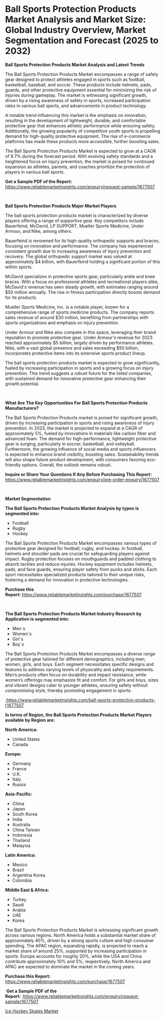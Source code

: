 <p><h1>Ball Sports Protection Products Market Analysis and Market Size: Global Industry Overview, Market Segmentation and Forecast (2025 to 2032)</h1></p><p><strong>Ball Sports Protection Products Market Analysis and Latest Trends</strong></p>
<p><p>The Ball Sports Protection Products Market encompasses a range of safety gear designed to protect athletes engaged in sports such as football, basketball, baseball, and soccer. These products include helmets, pads, guards, and other protective equipment essential for minimizing the risk of injuries during gameplay. The market is witnessing significant growth, driven by a rising awareness of safety in sports, increased participation rates in various ball sports, and advancements in product technology.</p><p>A notable trend influencing this market is the emphasis on innovation, resulting in the development of lightweight, durable, and comfortable protective gear that enhances athletic performance while ensuring safety. Additionally, the growing popularity of competitive youth sports is propelling demand for high-quality protective equipment. The rise of e-commerce platforms has made these products more accessible, further boosting sales.</p><p>The Ball Sports Protection Products Market is expected to grow at a CAGR of 9.7% during the forecast period. With evolving safety standards and a heightened focus on injury prevention, the market is poised for continued expansion as athletes, parents, and coaches prioritize the protection of players in various ball sports.</p></p>
<p><strong>Get a Sample PDF of the Report:&nbsp;</strong> <a href="https://www.reliablemarketinsights.com/enquiry/request-sample/1677507?utm_campaign=2179&utm_medium=2&utm_source=Github&utm_content=ia&utm_term=25032025&utm_id=ball-sports-protection-products">https://www.reliablemarketinsights.com/enquiry/request-sample/1677507</a></p>
<p>&nbsp;</p>
<p><strong>Ball Sports Protection Products Major Market Players</strong></p>
<p><p>The ball sports protection products market is characterized by diverse players offering a range of supportive gear. Key competitors include Bauerfeind, McDavid, LP SUPPORT, Mueller Sports Medicine, Under Armour, and Nike, among others. </p><p>Bauerfeind is renowned for its high-quality orthopedic supports and braces, focusing on innovation and performance. The company has experienced consistent growth due to increasing awareness of injury prevention and recovery. The global orthopedic support market was valued at approximately $4 billion, with Bauerfeind holding a significant portion of this within sports.</p><p>McDavid specializes in protective sports gear, particularly ankle and knee braces. With a focus on professional athletes and recreational players alike, McDavid's revenue has seen steady growth, with estimates ranging around $50 million annually. The rise in fitness participation directly boosts demand for its products.</p><p>Mueller Sports Medicine, Inc. is a notable player, known for a comprehensive range of sports medicine products. The company reports sales revenue of around $30 million, benefiting from partnerships with sports organizations and emphasis on injury prevention.</p><p>Under Armour and Nike also compete in this space, leveraging their brand reputation to promote protective gear. Under Armour's revenue for 2023 reached approximately $5 billion, largely driven by performance athletes. Nike, with a vast global presence and sales exceeding $50 billion, incorporates protective items into its extensive sports product lineup.</p><p>The ball sports protection products market is expected to grow significantly, fueled by increasing participation in sports and a growing focus on injury prevention. This trend suggests a robust future for the listed companies, with sustained demand for innovative protective gear enhancing their growth potential.</p></p>
<p>&nbsp;</p>
<p><strong>What Are The Key Opportunities For Ball Sports Protection Products Manufacturers?</strong></p>
<p><p>The Ball Sports Protection Products market is poised for significant growth, driven by increasing participation in sports and rising awareness of injury prevention. In 2023, the market is projected to expand at a CAGR of approximately 5%, fueled by innovations in materials like carbon fiber and advanced foam. The demand for high-performance, lightweight protective gear is surging, particularly in soccer, basketball, and volleyball. Furthermore, the growing influence of social media and sports influencers is expected to enhance brand visibility, boosting sales. Sustainability trends will also shape future product development, with consumers favoring eco-friendly options. Overall, the outlook remains robust.</p></p>
<p><strong>Inquire or Share Your Questions If Any Before Purchasing This Report:</strong> <a href="https://www.reliablemarketinsights.com/enquiry/pre-order-enquiry/1677507?utm_campaign=2179&utm_medium=2&utm_source=Github&utm_content=ia&utm_term=25032025&utm_id=ball-sports-protection-products">https://www.reliablemarketinsights.com/enquiry/pre-order-enquiry/1677507</a></p>
<p>&nbsp;</p>
<p><strong>Market Segmentation</strong></p>
<p><strong>The Ball Sports Protection Products Market Analysis by types is segmented into:</strong></p>
<p><ul><li>Football</li><li>Rugby</li><li>Hockey</li></ul></p>
<p><p>The Ball Sports Protection Products Market encompasses various types of protective gear designed for football, rugby, and hockey. In football, helmets and shoulder pads are crucial for safeguarding players against impact. Rugby protection focuses on mouthguards and padded clothing to absorb tackles and reduce injuries. Hockey equipment includes helmets, pads, and face guards, ensuring player safety from pucks and sticks. Each sport necessitates specialized products tailored to their unique risks, fostering a demand for innovation in protective technologies.</p></p>
<p><strong>Purchase this Report:&nbsp;</strong><a href="https://www.reliablemarketinsights.com/purchase/1677507?utm_campaign=2179&utm_medium=2&utm_source=Github&utm_content=ia&utm_term=25032025&utm_id=ball-sports-protection-products">https://www.reliablemarketinsights.com/purchase/1677507</a></p>
<p>&nbsp;</p>
<p><strong>The Ball Sports Protection Products Market Industry Research by Application is segmented into:</strong></p>
<p><ul><li>Men`s</li><li>Women`s</li><li>Girl`s</li><li>Boy`s</li></ul></p>
<p><p>The Ball Sports Protection Products Market encompasses a diverse range of protective gear tailored for different demographics, including men, women, girls, and boys. Each segment necessitates specific designs and features to address varying levels of physicality and safety requirements. Men’s products often focus on durability and impact resistance, while women’s offerings may emphasize fit and comfort. For girls and boys, sizes and vibrant designs cater to younger athletes, ensuring safety without compromising style, thereby promoting engagement in sports.</p></p>
<p><a href="https://www.reliablemarketinsights.com/ball-sports-protection-products-r1677507?utm_campaign=2179&utm_medium=2&utm_source=Github&utm_content=ia&utm_term=25032025&utm_id=ball-sports-protection-products">&nbsp;https://www.reliablemarketinsights.com/ball-sports-protection-products-r1677507</a></p>
<p><strong>In terms of Region, the Ball Sports Protection Products Market Players available by Region are:</strong></p>
<p>
    <p> <strong> North America: </strong>
        <ul>
            <li>United States</li>
            <li>Canada</li>
        </ul>
        </p> 
    <p> <strong> Europe: </strong>
        <ul>
            <li>Germany</li>
            <li>France</li>
            <li>U.K.</li>
            <li>Italy</li>
            <li>Russia</li>
        </ul>
        </p> 
    <p> <strong> Asia-Pacific: </strong>
        <ul>
            <li>China</li>
            <li>Japan</li>
            <li>South Korea</li>
            <li>India</li>
            <li>Australia</li>
            <li>China Taiwan</li>
            <li>Indonesia</li>
            <li>Thailand</li>
            <li>Malaysia</li>
        </ul>
        </p> 
    <p> <strong> Latin America: </strong>
        <ul>
            <li>Mexico</li>
            <li>Brazil</li>
            <li>Argentina Korea</li>
            <li>Colombia</li>
        </ul>
        </p> 
    <p> <strong> Middle East & Africa: </strong>
        <ul>
            <li>Turkey</li>
            <li>Saudi</li>
            <li>Arabia</li>
            <li>UAE</li>
            <li>Korea</li>
        </ul>
    </p>
    </p>
<p><p>The Ball Sports Protection Products Market is witnessing significant growth across various regions. North America holds a substantial market share of approximately 40%, driven by a strong sports culture and high consumer spending. The APAC region, expanding rapidly, is projected to reach a market share of around 25%, supported by increasing participation in sports. Europe accounts for roughly 20%, while the USA and China contribute approximately 10% and 5%, respectively. North America and APAC are expected to dominate the market in the coming years.</p></p>
<p><strong>Purchase this Report: </strong><a href="https://www.reliablemarketinsights.com/purchase/1677507?utm_campaign=2179&utm_medium=2&utm_source=Github&utm_content=ia&utm_term=25032025&utm_id=ball-sports-protection-products">https://www.reliablemarketinsights.com/purchase/1677507</a></p>
<p>&nbsp;<strong>Get a Sample PDF of the Report:&nbsp;&nbsp;</strong><a href="https://www.reliablemarketinsights.com/enquiry/request-sample/1677507?utm_campaign=2179&utm_medium=2&utm_source=Github&utm_content=ia&utm_term=25032025&utm_id=ball-sports-protection-products">https://www.reliablemarketinsights.com/enquiry/request-sample/1677507</a></p>
<p><strong></strong></p>
<p><p><a href="https://github.com/JakirUddin651/Market-Research-Report-List-2/blob/main/ice-hockey-skates-market.md?utm_campaign=2179&utm_medium=2&utm_source=Github&utm_content=ia&utm_term=25032025&utm_id=ball-sports-protection-products">Ice Hockey Skates Market</a></p></p>